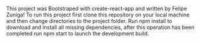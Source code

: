 This project was Bootstraped with create-react-app and written by Felipe Zuniga!
To run this project first clone this repository on your local machine and then change directories to the project folder.
Run npm install to download and install all missing dependencies, after this operation has been completed run npm start
to launch the development build.
